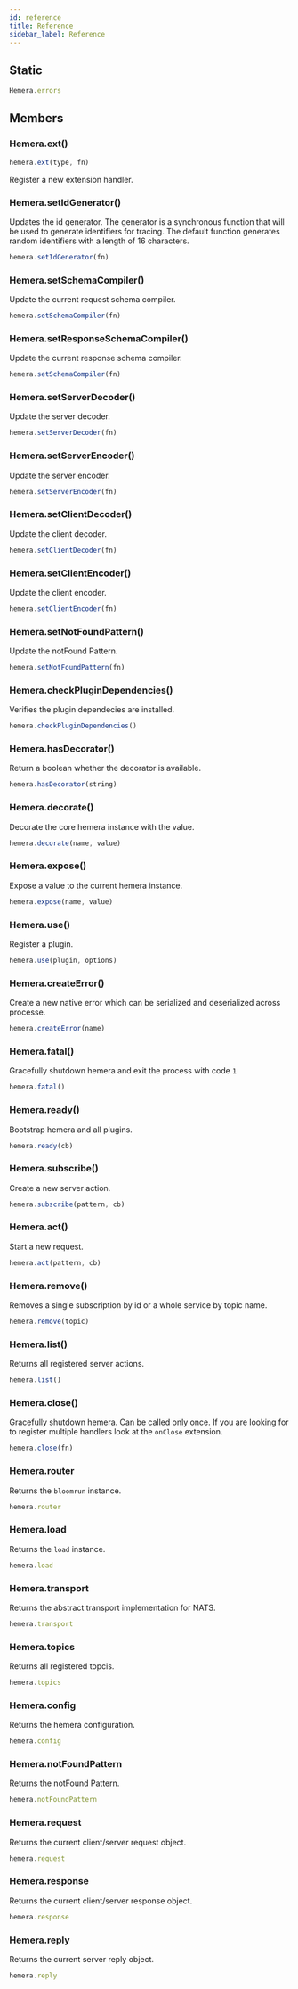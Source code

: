 ```yaml
---
id: reference
title: Reference
sidebar_label: Reference
---
```


## Static

```js
Hemera.errors
```

## Members

### Hemera.ext()

```js
hemera.ext(type, fn)
```

Register a new extension handler.

### Hemera.setIdGenerator()

Updates the id generator. The generator is a synchronous function that will be used to generate identifiers for tracing.
The default function generates random identifiers with a length of 16 characters.

```js
hemera.setIdGenerator(fn)
```

### Hemera.setSchemaCompiler()

Update the current request schema compiler.

```js
hemera.setSchemaCompiler(fn)
```

### Hemera.setResponseSchemaCompiler()

Update the current response schema compiler.

```js
hemera.setSchemaCompiler(fn)
```

### Hemera.setServerDecoder()

Update the server decoder.

```js
hemera.setServerDecoder(fn)
```

### Hemera.setServerEncoder()

Update the server encoder.

```js
hemera.setServerEncoder(fn)
```

### Hemera.setClientDecoder()

Update the client decoder.

```js
hemera.setClientDecoder(fn)
```

### Hemera.setClientEncoder()

Update the client encoder.

```js
hemera.setClientEncoder(fn)
```

### Hemera.setNotFoundPattern()

Update the notFound Pattern.

```js
hemera.setNotFoundPattern(fn)
```

### Hemera.checkPluginDependencies()

Verifies the plugin dependecies are installed.

```js
hemera.checkPluginDependencies()
```

### Hemera.hasDecorator()

Return a boolean whether the decorator is available.

```js
hemera.hasDecorator(string)
```

### Hemera.decorate()

Decorate the core hemera instance with the value.

```js
hemera.decorate(name, value)
```

### Hemera.expose()

Expose a value to the current hemera instance.

```js
hemera.expose(name, value)
```

### Hemera.use()

Register a plugin.

```js
hemera.use(plugin, options)
```

### Hemera.createError()

Create a new native error which can be serialized and deserialized across processe.

```js
hemera.createError(name)
```

### Hemera.fatal()

Gracefully shutdown hemera and exit the process with code `1`

```js
hemera.fatal()
```

### Hemera.ready()

Bootstrap hemera and all plugins.

```js
hemera.ready(cb)
```

### Hemera.subscribe()

Create a new server action.

```js
hemera.subscribe(pattern, cb)
```

### Hemera.act()

Start a new request.

```js
hemera.act(pattern, cb)
```

### Hemera.remove()

Removes a single subscription by id or a whole service by topic name.

```js
hemera.remove(topic)
```

### Hemera.list()

Returns all registered server actions.

```js
hemera.list()
```

### Hemera.close()

Gracefully shutdown hemera. Can be called only once. If you are looking for to register multiple handlers look at the
`onClose` extension.

```js
hemera.close(fn)
```

### Hemera.router

Returns the `bloomrun` instance.

```js
hemera.router
```

### Hemera.load

Returns the `load` instance.

```js
hemera.load
```

### Hemera.transport

Returns the abstract transport implementation for NATS.

```js
hemera.transport
```

### Hemera.topics

Returns all registered topcis.

```js
hemera.topics
```

### Hemera.config

Returns the hemera configuration.

```js
hemera.config
```

### Hemera.notFoundPattern

Returns the notFound Pattern.

```js
hemera.notFoundPattern
```

### Hemera.request

Returns the current client/server request object.

```js
hemera.request
```

### Hemera.response

Returns the current client/server response object.

```js
hemera.response
```

### Hemera.reply

Returns the current server reply object.

```js
hemera.reply
```
